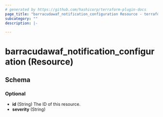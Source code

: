 ```yaml
---
# generated by https://github.com/hashicorp/terraform-plugin-docs
page_title: "barracudawaf_notification_configuration Resource - terraform-provider-barracudawaf"
subcategory: ""
description: |-
  
---
```


# barracudawaf_notification_configuration (Resource)





<!-- schema generated by tfplugindocs -->
## Schema

### Optional

- **id** (String) The ID of this resource.
- **severity** (String)


